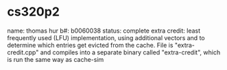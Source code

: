 # cs320p2
name: thomas hur
b#: b0060038
status: complete
extra credit: least frequently used (LFU) implementation, using additional vectors<tag> and <frequency> to determine which entries get evicted from the cache. File is "extra-credit.cpp" and compiles into a separate binary called "extra-credit", which is run the same way as cache-sim